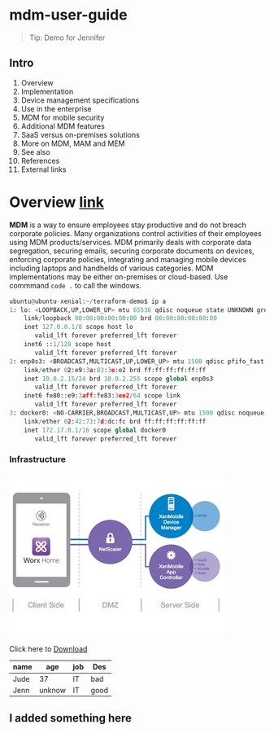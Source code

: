 # mdm-user-guide

> Tip: Demo for Jennifer

## Intro

1.	Overview
2.	Implementation
3.	Device management specifications
4.	Use in the enterprise
5.	MDM for mobile security
6.	Additional MDM features
7.	SaaS versus on-premises solutions
8.	More on MDM, MAM and MEM
9.	See also
10. References
11. External links

# Overview [link](https://en.wikipedia.org/wiki/Mobile_device_management)

**MDM** is a way to ensure employees stay productive and do not breach corporate policies. Many organizations control activities of their employees using MDM products/services. MDM primarily deals with corporate data segregation, securing emails, securing corporate documents on devices, enforcing corporate policies, integrating and managing mobile devices including laptops and handhelds of various categories. MDM implementations may be either on-premises or cloud-based. Use commmand `code .` to call the windows.

```python
ubuntu@ubuntu-xenial:~/terraform-demo$ ip a
1: lo: <LOOPBACK,UP,LOWER_UP> mtu 65536 qdisc noqueue state UNKNOWN group default qlen 1
    link/loopback 00:00:00:00:00:00 brd 00:00:00:00:00:00
    inet 127.0.0.1/8 scope host lo
       valid_lft forever preferred_lft forever
    inet6 ::1/128 scope host 
       valid_lft forever preferred_lft forever
2: enp0s3: <BROADCAST,MULTICAST,UP,LOWER_UP> mtu 1500 qdisc pfifo_fast state UP group default qlen 1000
    link/ether 02:e9:3a:83:3e:e2 brd ff:ff:ff:ff:ff:ff
    inet 10.0.2.15/24 brd 10.0.2.255 scope global enp0s3
       valid_lft forever preferred_lft forever
    inet6 fe80::e9:3aff:fe83:3ee2/64 scope link 
       valid_lft forever preferred_lft forever
3: docker0: <NO-CARRIER,BROADCAST,MULTICAST,UP> mtu 1500 qdisc noqueue state DOWN group default 
    link/ether 02:42:73:7d:dc:fc brd ff:ff:ff:ff:ff:ff
    inet 172.17.0.1/16 scope global docker0
       valid_lft forever preferred_lft forever

```
### Infrastructure

<img src="images/mdm.jpg">

Click here to [Download]()

|name|age|job|Des|
|---|---|---|---|
|Jude|37|IT|bad|
|Jenn|unknow| IT|good|

## I added something here
